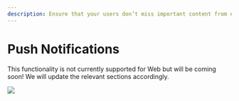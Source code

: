 ```yaml
---
description: Ensure that your users don’t miss important content from each other.
---
```


# Push Notifications

This functionality is not currently supported for Web but will be coming soon! We will update the relevant sections accordingly.

![](<../../../.gitbook/assets/image (7) (1) (2).png>)
